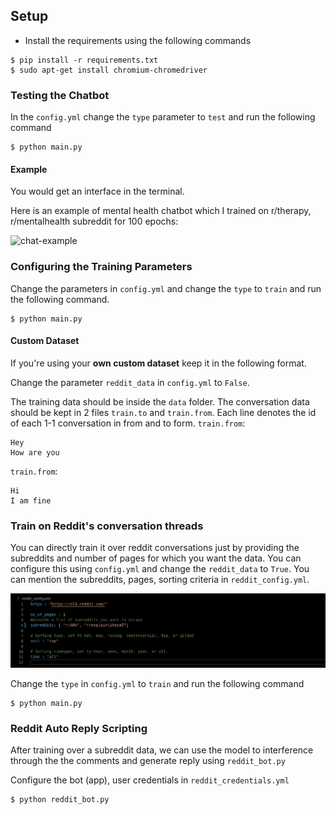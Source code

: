 
## Setup

- Install the requirements using the following commands

```shell
$ pip install -r requirements.txt
$ sudo apt-get install chromium-chromedriver
```

### Testing the Chatbot

In the ``config.yml`` change the ``type`` parameter to ``test`` and run the following command

```shell
$ python main.py
```

#### Example

You would get an interface in the terminal.

Here is an example of mental health chatbot which I trained on r/therapy, r/mentalhealth subreddit for 100 epochs:

![chat-example](https://github.com/Ar9av/transformer-nmt-chatbot/blob/master/resources/example.gif)



### Configuring the Training Parameters

Change the parameters in ``config.yml`` and change the ``type`` to ``train`` and run the following command.

```shell
$ python main.py
```

#### Custom Dataset

If you're using your **own custom dataset** keep it in the following format.

Change the parameter `reddit_data` in ``config.yml`` to `False`.

The training data should be inside the ``data`` folder.
The conversation data should be kept in 2 files ``train.to`` and ``train.from``.
Each line denotes the id of each 1-1 conversation in from and to form.
``train.from``:

```
Hey
How are you

```

``train.from``:
```
Hi
I am fine

```

### Train on Reddit's conversation threads

You can directly train it over reddit conversations just by providing the subreddits and number of pages for which you want the data.
You can configure this using ``config.yml`` and change the ``reddit_data`` to ``True``. You can mention the subreddits, pages, sorting criteria in ``reddit_config.yml``.

![reddit-config](https://github.com/Github-Aiko/Transformer-Chatbot/blob/master/Application/resources/reddit_config.png)

Change the ``type`` in ``config.yml`` to ``train`` and run the following command

```shell
$ python main.py

```

### Reddit Auto Reply Scripting

After training over a subreddit data, we can use the model to interference through the the comments and generate reply using `reddit_bot.py`


Configure the bot (app), user credentials in `reddit_credentials.yml`

```shell
$ python reddit_bot.py

```